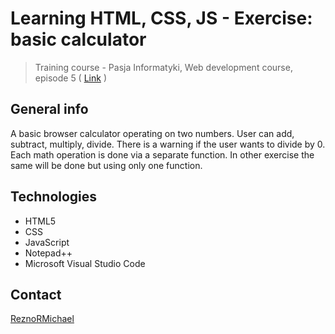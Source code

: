 # Learning HTML, CSS, JS - Exercise: basic calculator
> Training course - Pasja Informatyki, Web development course, episode 5 ( [Link](https://www.youtube.com/watch?v=Z5a2gsmRJDU) )

## General info
A basic browser calculator operating on two numbers. User can add, subtract, multiply, divide. There is a warning if the user wants to divide by 0. Each math operation is done via a separate function. In other exercise the same will be done but using only one function.

## Technologies
* HTML5
* CSS
* JavaScript
* Notepad++
* Microsoft Visual Studio Code

## Contact
[ReznoRMichael](https://github.com/ReznoRMichael) 